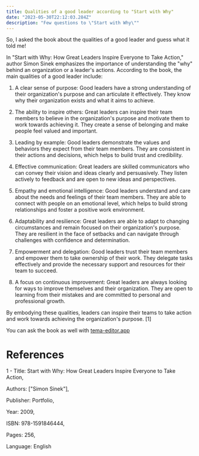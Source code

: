 ```yaml
---
title: Qualities of a good leader according to "Start with Why"
date: "2023-05-30T22:12:03.284Z"
description: "Few questions to \"Start with Why\""
---
```


So, I asked the book about the qualities of a good leader and guess what it told me!

In "Start with Why: How Great Leaders Inspire Everyone to Take Action," author Simon Sinek emphasizes the importance of understanding the "why" behind an organization or a leader's actions. According to the book, the main qualities of a good leader include:

1. A clear sense of purpose: Good leaders have a strong understanding of their organization's purpose and can articulate it effectively. They know why their organization exists and what it aims to achieve.

2. The ability to inspire others: Great leaders can inspire their team members to believe in the organization's purpose and motivate them to work towards achieving it. They create a sense of belonging and make people feel valued and important.

3. Leading by example: Good leaders demonstrate the values and behaviors they expect from their team members. They are consistent in their actions and decisions, which helps to build trust and credibility.

4. Effective communication: Great leaders are skilled communicators who can convey their vision and ideas clearly and persuasively. They listen actively to feedback and are open to new ideas and perspectives.

5. Empathy and emotional intelligence: Good leaders understand and care about the needs and feelings of their team members. They are able to connect with people on an emotional level, which helps to build strong relationships and foster a positive work environment.

6. Adaptability and resilience: Great leaders are able to adapt to changing circumstances and remain focused on their organization's purpose. They are resilient in the face of setbacks and can navigate through challenges with confidence and determination.

7. Empowerment and delegation: Good leaders trust their team members and empower them to take ownership of their work. They delegate tasks effectively and provide the necessary support and resources for their team to succeed.

8. A focus on continuous improvement: Great leaders are always looking for ways to improve themselves and their organization. They are open to learning from their mistakes and are committed to personal and professional growth.

By embodying these qualities, leaders can inspire their teams to take action and work towards achieving the organization's purpose. [1]

You can ask the book as well with [tema-editor.app](https://www.tema-editor.app)

# References

1 - Title: Start with Why: How Great Leaders Inspire Everyone to Take Action,

Authors: ["Simon Sinek"],

Publisher: Portfolio,

Year: 2009,

ISBN: 978-1591846444,

Pages: 256,

Language: English

